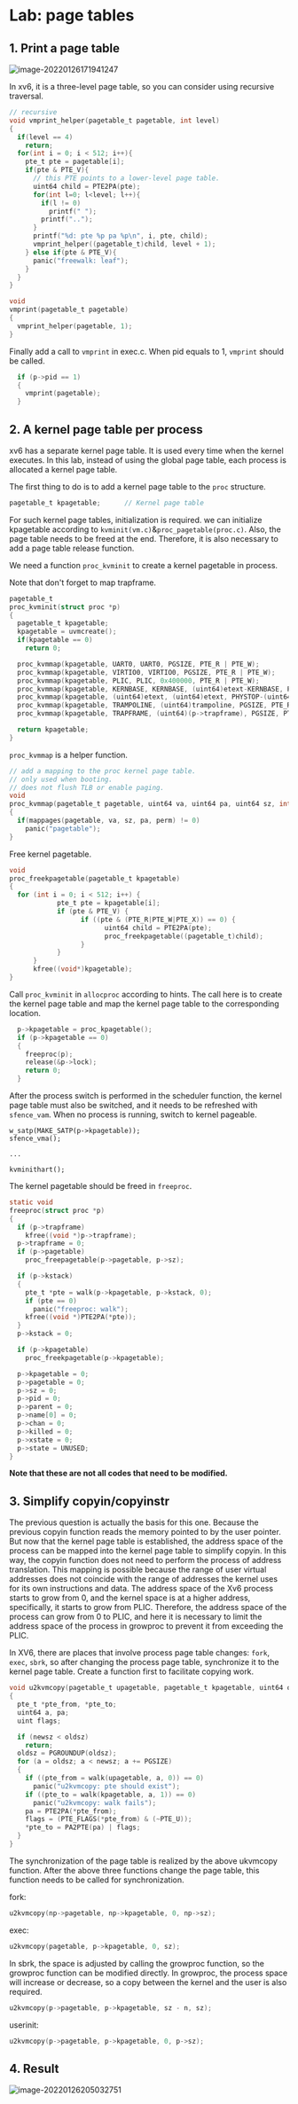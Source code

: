 # Lab: page tables

## 1. Print a page table

![image-20220126171941247](./README.assets/image-20220126171941247.png)

In xv6, it is a three-level page table, so you can consider using recursive traversal.

```c
// recursive
void vmprint_helper(pagetable_t pagetable, int level)
{
  if(level == 4)
    return;
  for(int i = 0; i < 512; i++){
    pte_t pte = pagetable[i];
    if(pte & PTE_V){
      // this PTE points to a lower-level page table.
      uint64 child = PTE2PA(pte);
      for(int l=0; l<level; l++){
        if(l != 0)
          printf(" ");
        printf("..");
      }
      printf("%d: pte %p pa %p\n", i, pte, child);
      vmprint_helper((pagetable_t)child, level + 1);
    } else if(pte & PTE_V){
      panic("freewalk: leaf");
    }
  }
}

void 
vmprint(pagetable_t pagetable)
{
  vmprint_helper(pagetable, 1);
}


```

Finally add a call to `vmprint` in exec.c. When pid equals to 1, `vmprint` should be called.

```c
  if (p->pid == 1)
  {
    vmprint(pagetable);
  }
```

## 2. A kernel page table per process

xv6 has a separate kernel page table. It is used every time when the kernel executes. In this lab, instead of using the global page table, each process is allocated a kernel page table.

The first thing to do is to add a kernel page table to the `proc` structure.

```c
pagetable_t kpagetable;      // Kernel page table
```



For such kernel page tables, initialization is required. we can initialize kpagetable according to `kvminit(vm.c)`&`proc_pagetable(proc.c)`. Also, the page table needs to be freed at the end. Therefore, it is also necessary to add a page table release function.

We need a function `proc_kvminit` to create a kernel pagetable in process.

Note that don't forget to map trapframe.

```c
pagetable_t
proc_kvminit(struct proc *p)
{
  pagetable_t kpagetable;
  kpagetable = uvmcreate();
  if(kpagetable == 0)
    return 0;

  proc_kvmmap(kpagetable, UART0, UART0, PGSIZE, PTE_R | PTE_W);
  proc_kvmmap(kpagetable, VIRTIO0, VIRTIO0, PGSIZE, PTE_R | PTE_W);
  proc_kvmmap(kpagetable, PLIC, PLIC, 0x400000, PTE_R | PTE_W);
  proc_kvmmap(kpagetable, KERNBASE, KERNBASE, (uint64)etext-KERNBASE, PTE_R | PTE_X);
  proc_kvmmap(kpagetable, (uint64)etext, (uint64)etext, PHYSTOP-(uint64)etext, PTE_R | PTE_W);
  proc_kvmmap(kpagetable, TRAMPOLINE, (uint64)trampoline, PGSIZE, PTE_R | PTE_X);
  proc_kvmmap(kpagetable, TRAPFRAME, (uint64)(p->trapframe), PGSIZE, PTE_R | PTE_W);

  return kpagetable;
}

```

`proc_kvmmap` is a helper function.

```c
// add a mapping to the proc kernel page table.
// only used when booting.
// does not flush TLB or enable paging.
void
proc_kvmmap(pagetable_t pagetable, uint64 va, uint64 pa, uint64 sz, int perm)
{
  if(mappages(pagetable, va, sz, pa, perm) != 0)
    panic("pagetable");
}
```

Free kernel pagetable.

```c
void
proc_freekpagetable(pagetable_t kpagetable)
{
  for (int i = 0; i < 512; i++) {
		    pte_t pte = kpagetable[i];
		    if (pte & PTE_V) {
			      if ((pte & (PTE_R|PTE_W|PTE_X)) == 0) {
				        uint64 child = PTE2PA(pte);
				        proc_freekpagetable((pagetable_t)child);
			      }
		    }
	  }
	  kfree((void*)kpagetable);
}

```

Call `proc_kvminit` in `allocproc` according to hints. The call here is to create the kernel page table and map the kernel page table to the corresponding location.

```c
  p->kpagetable = proc_kpagetable();
  if (p->kpagetable == 0)
  {
    freeproc(p);
    release(&p->lock);
    return 0;
  }
```

After the process switch is performed in the scheduler function, the kernel page table must also be switched, and it needs to be refreshed with `sfence_vam`. When no process is running, switch to kernel pageable.

``` 
w_satp(MAKE_SATP(p->kpagetable));
sfence_vma();
 
... 

kvminithart();
```

The kernel pagetable should be freed in `freeproc`.

```c
static void
freeproc(struct proc *p)
{
  if (p->trapframe)
    kfree((void *)p->trapframe);
  p->trapframe = 0;
  if (p->pagetable)
    proc_freepagetable(p->pagetable, p->sz);

  if (p->kstack)
  {
    pte_t *pte = walk(p->kpagetable, p->kstack, 0);
    if (pte == 0)
      panic("freeproc: walk");
    kfree((void *)PTE2PA(*pte));
  }
  p->kstack = 0;

  if (p->kpagetable)
    proc_freekpagetable(p->kpagetable);

  p->kpagetable = 0;
  p->pagetable = 0;
  p->sz = 0;
  p->pid = 0;
  p->parent = 0;
  p->name[0] = 0;
  p->chan = 0;
  p->killed = 0;
  p->xstate = 0;
  p->state = UNUSED;
}
```

**Note that these are not all codes that need to be modified.**

## 3. Simplify copyin/copyinstr

The previous question is actually the basis for this one. Because the previous copyin function reads the memory pointed to by the user pointer. But now that the kernel page table is established, the address space of the process can be mapped into the kernel page table to simplify copyin. In this way, the copyin function does not need to perform the process of address translation.
	This mapping is possible because the range of user virtual addresses does not coincide with the range of addresses the kernel uses for its own instructions and data. The address space of the Xv6 process starts to grow from 0, and the kernel space is at a higher address, specifically, it starts to grow from PLIC. Therefore, the address space of the process can grow from 0 to PLIC, and here it is necessary to limit the address space of the process in growproc to prevent it from exceeding the PLIC.

In XV6, there are places that involve process page table changes: `fork`, `exec`, `sbrk`, so after changing the process page table, synchronize it to the kernel page table. Create a function first to facilitate copying work.

``` c
void u2kvmcopy(pagetable_t upagetable, pagetable_t kpagetable, uint64 oldsz, uint64 newsz)
{
  pte_t *pte_from, *pte_to;
  uint64 a, pa;
  uint flags;

  if (newsz < oldsz)
    return;
  oldsz = PGROUNDUP(oldsz);
  for (a = oldsz; a < newsz; a += PGSIZE)
  {
    if ((pte_from = walk(upagetable, a, 0)) == 0)
      panic("u2kvmcopy: pte should exist");
    if ((pte_to = walk(kpagetable, a, 1)) == 0) 
      panic("u2kvmcopy: walk fails");
    pa = PTE2PA(*pte_from);
    flags = (PTE_FLAGS(*pte_from) & (~PTE_U));
    *pte_to = PA2PTE(pa) | flags;
  }
}
```

The synchronization of the page table is realized by the above ukvmcopy function. After the above three functions change the page table, this function needs to be called for synchronization.

fork:

```c
u2kvmcopy(np->pagetable, np->kpagetable, 0, np->sz);
```

exec:

```c
u2kvmcopy(pagetable, p->kpagetable, 0, sz);
```

In sbrk, the space is adjusted by calling the growproc function, so the growproc function can be modified directly.
In growproc, the process space will increase or decrease, so a copy between the kernel and the user is also required.

```c
u2kvmcopy(p->pagetable, p->kpagetable, sz - n, sz);
```

userinit:

```c
u2kvmcopy(p->pagetable, p->kpagetable, 0, p->sz);
```

## 4. Result

![image-20220126205032751](./README.assets/image-20220126205032751.png)

